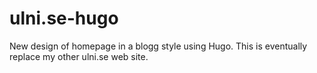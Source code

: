 # ulni.se-hugo
New design of homepage in a blogg style using Hugo.
This is eventually replace my other ulni.se web site.
